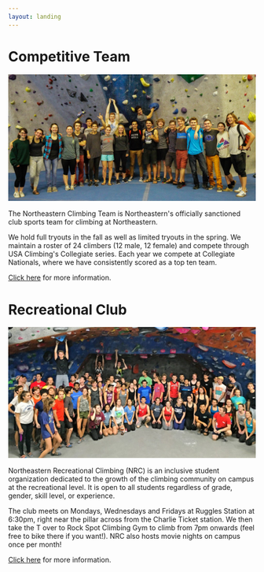```yaml
---
layout: landing
---
```

# Competitive Team

![The Northeastern Climbing Team](/images/team_photo_1.jpg)

The Northeastern Climbing Team is Northeastern's officially
sanctioned club sports team for climbing at Northeastern.

We hold full tryouts in the fall as well as limited tryouts in the
spring. We maintain a roster of 24 climbers (12 male, 12 female) and
compete through USA Climbing's Collegiate series. Each year we
compete at Collegiate Nationals, where we have consistently scored as
a top ten team.

[Click here](/team) for more information.

# Recreational Club

![The Northeastern Recreational Climbing club](/images/nrc.jpg)

Northeastern Recreational Climbing (NRC) is an inclusive student organization dedicated to the growth of the climbing community on campus at the recreational level. It is open to all students regardless of grade, gender, skill level, or experience.

The club meets on Mondays, Wednesdays and Fridays at Ruggles Station at 6:30pm, right near the pillar across from the Charlie Ticket station. We then take the T over to Rock Spot Climbing Gym to climb from 7pm onwards (feel free to bike there if you want!). NRC also hosts movie nights on campus once per month!

[Click here](/nrc) for more information.
